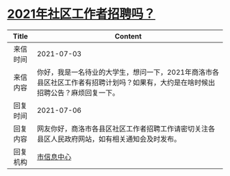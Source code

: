 # <a href="http://www.shangluo.gov.cn/zmhd/ldxxxx.jsp?urltype=leadermail.LeaderMailContentUrl&wbtreeid=1112&leadermailid=7446">2021年社区工作者招聘吗？</a>
|Title|Content|
|:---:|---|
|来信时间|2021-07-03|
|来信内容|你好，我是一名待业的大学生，想问一下，2021年商洛市各县区社区工作者有招聘计划吗？如果有，大约是在啥时候出招聘公告？麻烦回复一下。|
|回复时间|2021-07-06|
|回复内容|网友你好，商洛市各县区社区工作者招聘工作请密切关注各县区人民政府网站，如有相关通知会及时发布。|
|回复机构|<a href="../../categories/agencies/市信息中心.md">市信息中心</a>|
